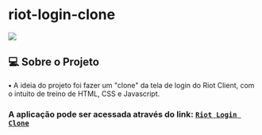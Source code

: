 # riot-login-clone

![](https://img.shields.io/badge/HTML5-E34F26?style=for-the-badge&logo=html5&logoColor=white)

## 💻 Sobre o Projeto

**•**  A ideia do projeto foi fazer um "clone" da tela de login do Riot Client, com o intuito de treino de HTML, CSS e Javascript.

### A aplicação pode ser acessada através do link: [`Riot Login Clone`](https://adriel-dev.github.io/riot-login-clone/)
